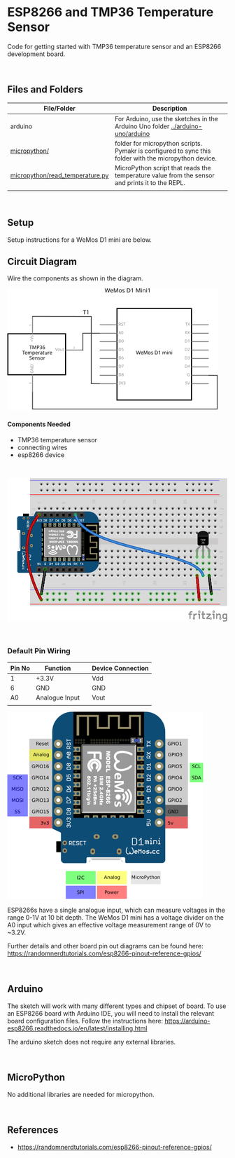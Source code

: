 # ESP8266 and TMP36 Temperature Sensor

Code for getting started with TMP36 temperature sensor and an ESP8266 development board.

<br />

## Files and Folders

| File/Folder | Description |
|--- | --- |
| arduino | For Arduino, use the sketches in the Arduino Uno folder [../arduino-uno/arduino](../arduino-uno/arduino) |
| [micropython/](micropython/) | folder for micropython scripts. Pymakr is configured to sync this folder with the micropython device. |
| [micropython/read_temperature.py](micropython/read_temperature.py) | MicroPython script that reads the temperature value from the sensor and prints it to the REPL. |
|  |  |

<br />

## Setup

Setup instructions for a WeMos D1 mini are below.

## Circuit Diagram

Wire the components as shown in the diagram.

![circuit diagram](assets/esp8266-tmp36-sensor-circuit-diagram_schem.svg)

#### Components Needed

* TMP36 temperature sensor
* connecting wires
* esp8266 device

<br />

![breadboard diagram](assets/esp8266-tmp36-sensor-circuit-diagram_bb.png)

<br />

### Default Pin Wiring

| Pin No | Function |  | Device Connection |
| --- | --- | --- | --- |
| 1 | +3.3V |  | Vdd |
| 6 | GND |  | GND |
| A0 | Analogue Input |  | Vout |
|  |  |  |  |

![pin diagram](assets/wemos-d1-mini-pinout.png)

ESP8266s have a single analogue input, which can measure voltages in the range 0-1V at 10 bit depth. The WeMos D1 mini has a voltage divider on the A0 input which gives an effective voltage measurement range of 0V to ~3.2V.

Further details and other board pin out diagrams can be found here: https://randomnerdtutorials.com/esp8266-pinout-reference-gpios/

<br />

## Arduino

The sketch will work with many different types and chipset of board. To use an ESP8266 board with Arduino IDE, you will need to install the relevant board configuration files. Follow the instructions here: https://arduino-esp8266.readthedocs.io/en/latest/installing.html

The arduino sketch does not require any external libraries.

<br />

## MicroPython

No additional libraries are needed for micropython.

<br />

## References

- https://randomnerdtutorials.com/esp8266-pinout-reference-gpios/
